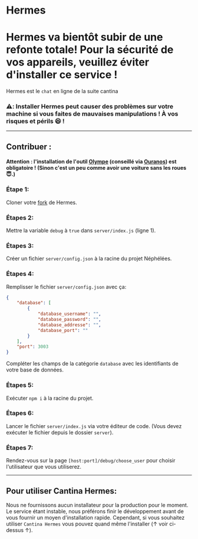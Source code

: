# Hermes

# Hermes va bientôt subir de une refonte totale! Pour la sécurité de vos appareils, veuillez éviter d'installer ce service ! 

Hermes est le `chat` en ligne de la suite cantina

### ⚠️: Installer Hermes peut causer des problèmes sur votre machine si vous faites de mauvaises manipulations ! À vos risques et périls 😆 !

***

## Contribuer :

#### Attention : l'installation de l'outil [Olympe](https://github.com/Cantina-Org/Olympe) (conseillé via [Ouranos](https://github.com/Cantina-Org/Ouranos)) est obligatoire ! (Sinon c'est un peu comme avoir une voiture sans les roues 😇.)

### Étape 1:
Cloner votre [fork](https://github.com/Matyu9/Hermes/fork) de Hermes.

### Étapes 2:
Mettre la variable `debug` à `true` dans `server/index.js` (ligne 1).

### Étapes 3:
Créer un fichier `server/config.json` à la racine du projet Néphélées.

### Étapes 4:
Remplisser le fichier `server/config.json` avec ça:
```json
{
    "database": [
        {
            "database_username": "",
            "database_password": "",
            "database_addresse": "",
            "database_port": ""
        }
    ],
    "port": 3003
}
``` 
Compléter les champs de la catégorie `database` avec les identifiants de votre base de données.

### Étapes 5:
Exécuter `npm i` à la racine du projet.

### Étapes 6:
Lancer le fichier `server/index.js` via votre éditeur de code. (Vous devez exécuter le fichier depuis le dossier `server`).

### Étapes 7:
Rendez-vous sur la page `[host:port]/debug/choose_user` pour choisir l'utilisateur que vous utiliserez.

*** 

## Pour utiliser Cantina Hermes:

Nous ne fournissons aucun installateur pour la production pour le moment. Le service étant instable, nous préférons finir le développement avant de vous fournir un moyen d'installation rapide.
Cependant, si vous souhaitez utiliser `Cantina Hermes` vous pouvez quand même l'installer (↑ voir ci-dessus ↑).
